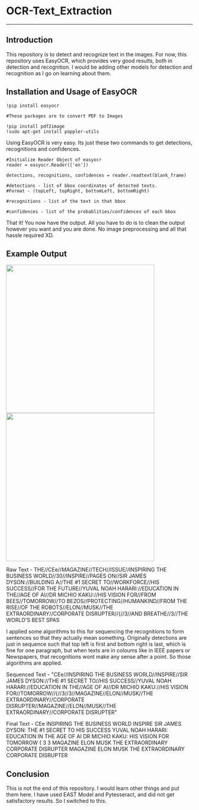 # OCR-Text_Extraction
---
## Introduction
This repository is to detect and recognize text in the images. For now, this repository uses EasyOCR, which provides very good results, both in detection and recognition. I would be adding other models for detection and recognition as I go on learning about them.

## Installation and Usage of EasyOCR
```
!pip install easyocr
```
```
#These packages are to convert PDF to Images

!pip install pdf2image
!sudo apt-get install poppler-utils
```

Using EasyOCR is very easy. Its just these two commands to get detections, recognitions and confidences.
```
#Initialize Reader Object of easyocr 
reader = easyocr.Reader(['en'])

detections, recognitions, confidences = reader.readtext(blank_frame)

#detections - list of bbox coordinates of detected texts. 
#Format - (topLeft, topRight, bottomLeft, bottomRight)

#recognitions - list of the text in that bbox

#confidences - list of the probablities/confidences of each bbox
```

That it! You now have the output. All you have to do is to clean the output however you want and you are done. No image preprocessing and all that hassle required XD.

## Example Output

<img src="https://github.com/Chaitanya-Thombare/Optical-Character-Detection-and-Recognition/blob/main/Images%20and%20Output/OCR9.jpg" width="400">

<img src="https://github.com/Chaitanya-Thombare/Optical-Character-Detection-and-Recognition/blob/main/Images%20and%20Output/PDF_image.jpg" width="400">

Raw Text - THE//CEe//MAGAZINE//TECH//ISSUE//INSPIRING THE BUSINESS WORLD//30//INSPIRE//PAGES ON//SIR JAMES DYSON://BUILDING A//THE #1 SECRET TO//WORKFORCE//HIS SUCCESS//FOR THE FUTURE//YUVAL NOAH HARARI://EDUCATION IN THE//AGE OF AI//DR MICHIO KAKU://HIS VISION FOR//FROM BEES//TOMORROW//TO BEZOS//PROTECTING//HUMANKIND//FROM THE RISE//OF THE ROBOTS//ELON//MUSK//THE EXTRAORDINARY//CORPORATE DISRUPTER//{//3//AND BREATHE//3//THE WORLD'S BEST SPAS

I applied some algorithms to this for sequencing the recognitions to form sentences so that they actually mean something. Originally detections are just in sequence such that top left is first and bottom right is last, which is fine for one paragraph, but when texts are in coloums like in IEEE papers or Newspapers, that recognitions wont make any sense after a point. So those algorithms are applied.


Sequenced Text - "CEe//INSPIRING THE BUSINESS WORLD//INSPIRE//SIR JAMES DYSON://THE #1 SECRET TO//HIS SUCCESS//YUVAL NOAH HARARI://EDUCATION IN THE//AGE OF AI//DR MICHIO KAKU://HIS VISION FOR//TOMORROW//{//3//3//MAGAZINE//ELON//MUSK//THE EXTRAORDINARY//CORPORATE DISRUPTER//MAGAZINE//ELON//MUSK//THE EXTRAORDINARY//CORPORATE DISRUPTER"


Final Text - CEe INSPIRING THE BUSINESS WORLD INSPIRE SIR JAMES DYSON: THE #1 SECRET TO HIS SUCCESS YUVAL NOAH HARARI: EDUCATION IN THE AGE OF AI DR MICHIO KAKU: HIS VISION FOR TOMORROW { 3 3 MAGAZINE ELON MUSK THE EXTRAORDINARY CORPORATE DISRUPTER MAGAZINE ELON MUSK THE EXTRAORDINARY CORPORATE DISRUPTER


## Conclusion
This is not the end of this repository. I would learn other things and put them here. I have used EAST Model and Pytesseract, and did not get satisfactory results. So I switched to this.
